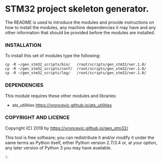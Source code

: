 # STM32 project skeleton generator.

The README is used to introduce the modules and provide instructions on
how to install the modules, any machine dependencies it may have and any
other information that should be provided before the modules are installed.

### INSTALLATION

To install this set of modules type the following:

```
cp -R ~/gen_stm32_scripts/bin/   /root/scripts/gen_stm32/ver.1.0/
cp -R ~/gen_stm32_scripts/conf/  /root/scripts/gen_stm32/ver.1.0/
cp -R ~/gen_stm32_scripts/log/   /root/scripts/gen_stm32/ver.1.0/
```

### DEPENDENCIES

This module requires these other modules and libraries:

* ats_utilities https://vroncevic.github.io/ats_utilities

### COPYRIGHT AND LICENCE

Copyright (C) 2019 by https://vroncevic.github.io/gen_stm32/

This tool is free software; you can redistribute it and/or modify
it under the same terms as Python itself, either Python version 2.7/3.4 or,
at your option, any later version of Python 3 you may have available.

:sparkles:
